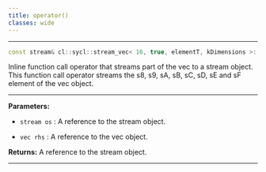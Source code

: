 ```yaml
---
title: operator()
classes: wide
---
```



---

```cpp
const stream& cl::sycl::stream_vec< 16, true, elementT, kDimensions >::operator()(const stream &os, const vec< elementT, kDimensions > &rhs)
```


Inline function call operator that streams part of the vec to a stream object. This function call operator streams the s8, s9, sA, sB, sC, sD, sE and sF element of the vec object. 


---
**Parameters:**

 - `stream os`
: A reference to the stream object. 

 - `vec rhs`
: A reference to the vec object. 

**Returns:** A reference to the stream object. 

---
